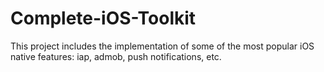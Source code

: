# Complete-iOS-Toolkit
This project includes the implementation of some of the most popular iOS native features: iap, admob, push notifications, etc.  
